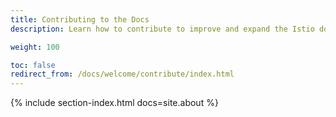 ```yaml
---
title: Contributing to the Docs
description: Learn how to contribute to improve and expand the Istio documentation.

weight: 100

toc: false
redirect_from: /docs/welcome/contribute/index.html
---
```


{% include section-index.html docs=site.about %}
